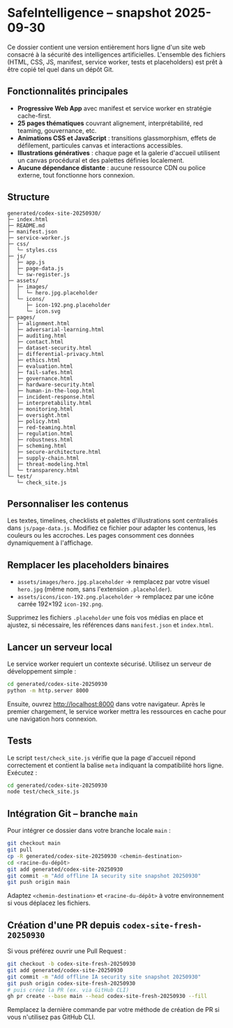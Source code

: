 # SafeIntelligence – snapshot 2025-09-30

Ce dossier contient une version entièrement hors ligne d'un site web consacré à la sécurité des intelligences artificielles. L'ensemble des fichiers (HTML, CSS, JS, manifest, service worker, tests et placeholders) est prêt à être copié tel quel dans un dépôt Git.

## Fonctionnalités principales
- **Progressive Web App** avec manifest et service worker en stratégie cache-first.
- **25 pages thématiques** couvrant alignement, interprétabilité, red teaming, gouvernance, etc.
- **Animations CSS et JavaScript** : transitions glassmorphism, effets de défilement, particules canvas et interactions accessibles.
- **Illustrations génératives** : chaque page et la galerie d'accueil utilisent un canvas procédural et des palettes définies localement.
- **Aucune dépendance distante** : aucune ressource CDN ou police externe, tout fonctionne hors connexion.

## Structure
```
generated/codex-site-20250930/
├─ index.html
├─ README.md
├─ manifest.json
├─ service-worker.js
├─ css/
│  └─ styles.css
├─ js/
│  ├─ app.js
│  ├─ page-data.js
│  └─ sw-register.js
├─ assets/
│  ├─ images/
│  │  └─ hero.jpg.placeholder
│  └─ icons/
│     ├─ icon-192.png.placeholder
│     └─ icon.svg
├─ pages/
│  ├─ alignment.html
│  ├─ adversarial-learning.html
│  ├─ auditing.html
│  ├─ contact.html
│  ├─ dataset-security.html
│  ├─ differential-privacy.html
│  ├─ ethics.html
│  ├─ evaluation.html
│  ├─ fail-safes.html
│  ├─ governance.html
│  ├─ hardware-security.html
│  ├─ human-in-the-loop.html
│  ├─ incident-response.html
│  ├─ interpretability.html
│  ├─ monitoring.html
│  ├─ oversight.html
│  ├─ policy.html
│  ├─ red-teaming.html
│  ├─ regulation.html
│  ├─ robustness.html
│  ├─ scheming.html
│  ├─ secure-architecture.html
│  ├─ supply-chain.html
│  ├─ threat-modeling.html
│  └─ transparency.html
└─ test/
   └─ check_site.js
```

## Personnaliser les contenus
Les textes, timelines, checklists et palettes d'illustrations sont centralisés dans `js/page-data.js`. Modifiez ce fichier pour adapter les contenus, les couleurs ou les accroches. Les pages consomment ces données dynamiquement à l'affichage.

## Remplacer les placeholders binaires
- `assets/images/hero.jpg.placeholder` → remplacez par votre visuel `hero.jpg` (même nom, sans l'extension `.placeholder`).
- `assets/icons/icon-192.png.placeholder` → remplacez par une icône carrée 192×192 `icon-192.png`.

Supprimez les fichiers `.placeholder` une fois vos médias en place et ajustez, si nécessaire, les références dans `manifest.json` et `index.html`.

## Lancer un serveur local
Le service worker requiert un contexte sécurisé. Utilisez un serveur de développement simple :

```bash
cd generated/codex-site-20250930
python -m http.server 8000
```

Ensuite, ouvrez [http://localhost:8000](http://localhost:8000) dans votre navigateur. Après le premier chargement, le service worker mettra les ressources en cache pour une navigation hors connexion.

## Tests
Le script `test/check_site.js` vérifie que la page d'accueil répond correctement et contient la balise `meta` indiquant la compatibilité hors ligne. Exécutez :

```bash
cd generated/codex-site-20250930
node test/check_site.js
```

## Intégration Git – branche `main`
Pour intégrer ce dossier dans votre branche locale `main` :

```bash
git checkout main
git pull
cp -R generated/codex-site-20250930 <chemin-destination>
cd <racine-du-dépôt>
git add generated/codex-site-20250930
git commit -m "Add offline IA security site snapshot 20250930"
git push origin main
```

Adaptez `<chemin-destination>` et `<racine-du-dépôt>` à votre environnement si vous déplacez les fichiers.

## Création d'une PR depuis `codex-site-fresh-20250930`
Si vous préférez ouvrir une Pull Request :

```bash
git checkout -b codex-site-fresh-20250930
git add generated/codex-site-20250930
git commit -m "Add offline IA security site snapshot 20250930"
git push origin codex-site-fresh-20250930
# puis créez la PR (ex. via GitHub CLI)
gh pr create --base main --head codex-site-fresh-20250930 --fill
```

Remplacez la dernière commande par votre méthode de création de PR si vous n'utilisez pas GitHub CLI.
